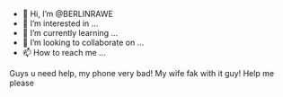 - 👋 Hi, I’m @BERLINRAWE
- 👀 I’m interested in ...
- 🌱 I’m currently learning ...
- 💞️ I’m looking to collaborate on ...
- 📫 How to reach me ...

<!---
BERLINRAWE/BERLINRAWE is a ✨ special ✨ repository because its `README.md` (this file) appears on your GitHub profile.
You can click the Preview link to take a look at your changes.
--->
Guys u need help, my phone very bad! My wife fak with it guy! Help me please
